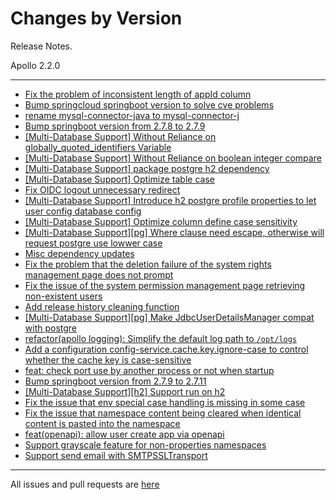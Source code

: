 Changes by Version
==================
Release Notes.

Apollo 2.2.0

------------------
* [Fix the problem of inconsistent length of appId column](https://github.com/apolloconfig/apollo/pull/4725)
* [Bump springcloud springboot version to solve cve problems](https://github.com/apolloconfig/apollo/pull/4712)
* [rename mysql-connector-java to mysql-connector-j](https://github.com/apolloconfig/apollo/pull/4748)
* [Bump springboot version from 2.7.8 to 2.7.9](https://github.com/apolloconfig/apollo/pull/4750)
* [[Multi-Database Support] Without Reliance on globally_quoted_identifiers Variable](https://github.com/apolloconfig/apollo/pull/4749)
* [[Multi-Database Support] Without Reliance on boolean integer compare](https://github.com/apolloconfig/apollo/pull/4757)
* [[Multi-Database Support] package postgre h2 dependency](https://github.com/apolloconfig/apollo/pull/4763)
* [[Multi-Database Support] Optimize table case](https://github.com/apolloconfig/apollo/pull/4768)
* [Fix OIDC logout unnecessary redirect](https://github.com/apolloconfig/apollo/pull/4773)
* [[Multi-Database Support] Introduce h2 postgre profile properties to let user config database config](https://github.com/apolloconfig/apollo/pull/4766)
* [[Multi-Database Support] Optimize column define case sensitivity](https://github.com/apolloconfig/apollo/pull/4776)
* [[Multi-Database Support][pg] Where clause need escape, otherwise will request postgre use lowwer case](https://github.com/apolloconfig/apollo/pull/4780)
* [Misc dependency updates](https://github.com/apolloconfig/apollo/pull/4784)
* [Fix the problem that the deletion failure of the system rights management page does not prompt](https://github.com/apolloconfig/apollo/pull/4803)
* [Fix the issue of the system permission management page retrieving non-existent users](https://github.com/apolloconfig/apollo/pull/4802)
* [Add release history cleaning function](https://github.com/apolloconfig/apollo/pull/4813)
* [[Multi-Database Support][pg] Make JdbcUserDetailsManager compat with postgre](https://github.com/apolloconfig/apollo/pull/4790)
* [refactor(apollo logging): Simplify the default log path to `/opt/logs`](https://github.com/apolloconfig/apollo/pull/4833)
* [Add a configuration config-service.cache.key.ignore-case to control whether the cache key is case-sensitive](https://github.com/apolloconfig/apollo/pull/4820)
* [feat: check port use by another process or not when startup](https://github.com/apolloconfig/apollo/pull/4656)
* [Bump springboot version from 2.7.9 to 2.7.11](https://github.com/apolloconfig/apollo/pull/4828)
* [[Multi-Database Support][h2] Support run on h2](https://github.com/apolloconfig/apollo/pull/4851)
* [Fix the issue that env special case handling is missing in some case](https://github.com/apolloconfig/apollo/pull/4887)
* [Fix the issue that namespace content being cleared when identical content is pasted into the namespace](https://github.com/apolloconfig/apollo/pull/4922)
* [feat(openapi): allow user create app via openapi](https://github.com/apolloconfig/apollo/pull/4954)
* [Support grayscale feature for non-properties namespaces](https://github.com/apolloconfig/apollo/pull/4952)
* [Support send email with SMTPSSLTransport](https://github.com/apolloconfig/apollo/pull/5018)

------------------
All issues and pull requests are [here](https://github.com/apolloconfig/apollo/milestone/13?closed=1)